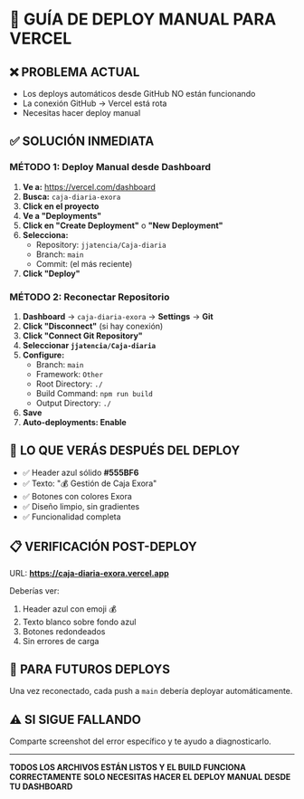 # 🚀 GUÍA DE DEPLOY MANUAL PARA VERCEL

## ❌ PROBLEMA ACTUAL
- Los deploys automáticos desde GitHub NO están funcionando
- La conexión GitHub → Vercel está rota
- Necesitas hacer deploy manual

## ✅ SOLUCIÓN INMEDIATA

### MÉTODO 1: Deploy Manual desde Dashboard

1. **Ve a:** https://vercel.com/dashboard
2. **Busca:** `caja-diaria-exora`
3. **Click en el proyecto**
4. **Ve a "Deployments"**
5. **Click en "Create Deployment"** o **"New Deployment"**
6. **Selecciona:** 
   - Repository: `jjatencia/Caja-diaria`
   - Branch: `main`
   - Commit: (el más reciente)
7. **Click "Deploy"**

### MÉTODO 2: Reconectar Repositorio

1. **Dashboard** → `caja-diaria-exora` → **Settings** → **Git**
2. **Click "Disconnect"** (si hay conexión)
3. **Click "Connect Git Repository"**
4. **Seleccionar `jjatencia/Caja-diaria`**
5. **Configure:**
   - Branch: `main`
   - Framework: `Other`
   - Root Directory: `./`
   - Build Command: `npm run build`
   - Output Directory: `./`
6. **Save**
7. **Auto-deployments: Enable**

## 🎨 LO QUE VERÁS DESPUÉS DEL DEPLOY

- ✅ Header azul sólido **#555BF6**
- ✅ Texto: "💰 Gestión de Caja Exora"
- ✅ Botones con colores Exora
- ✅ Diseño limpio, sin gradientes
- ✅ Funcionalidad completa

## 📋 VERIFICACIÓN POST-DEPLOY

URL: **https://caja-diaria-exora.vercel.app**

Deberías ver:
1. Header azul con emoji 💰
2. Texto blanco sobre fondo azul
3. Botones redondeados
4. Sin errores de carga

## 🔄 PARA FUTUROS DEPLOYS

Una vez reconectado, cada push a `main` debería deployar automáticamente.

## ⚠️ SI SIGUE FALLANDO

Comparte screenshot del error específico y te ayudo a diagnosticarlo.

---

**TODOS LOS ARCHIVOS ESTÁN LISTOS Y EL BUILD FUNCIONA CORRECTAMENTE**
**SOLO NECESITAS HACER EL DEPLOY MANUAL DESDE TU DASHBOARD**